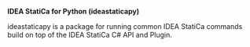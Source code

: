 **IDEA StatiCa for Python (ideastaticapy)**

ideastaticapy is a package for running common IDEA StatiCa commands build on top of the IDEA StatiCa C# API and Plugin.
